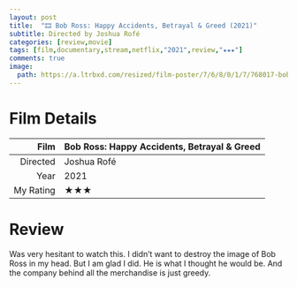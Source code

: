 ```yaml
---
layout: post
title:  "🎞️ Bob Ross: Happy Accidents, Betrayal & Greed (2021)"
subtitle: Directed by Joshua Rofé
categories: [review,movie]
tags: [film,documentary,stream,netflix,"2021",review,"★★★"]
comments: true
image:
  path: https://a.ltrbxd.com/resized/film-poster/7/6/8/0/1/7/768017-bob-ross-happy-accidents-betrayal-greed-0-500-0-750-crop.jpg
---
```


# Film Details

Film|Bob Ross: Happy Accidents, Betrayal & Greed
--:|:--
Directed|Joshua Rofé
Year|2021
My Rating|★★★

# Review

Was very hesitant to watch this. I didn’t want to destroy the image of Bob Ross in my head. But I am glad I did. He is what I thought he would be. And the company behind all the merchandise is just greedy.

